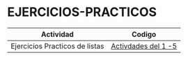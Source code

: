 # EJERCICIOS-PRACTICOS

| Actividad | Codigo |
|-----------|--------|
| Ejercicios Practicos de listas | [Activdades del 1 -5](https://github.com/JesusTalatOteroHernandez/EJERCICIOS-PR-CTICOS/tree/4b65d424049517671074b78e09d2ce3c54a9928d/EjerciosDeListas/EjerciciosPracticosDeListas/src/main/java) |
